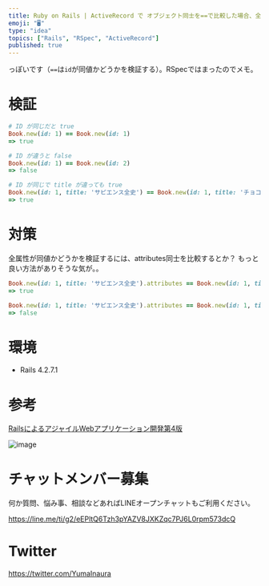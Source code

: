 ```yaml
---
title: Ruby on Rails | ActiveRecord で オブジェクト同士を==で比較した場合、全属性が同値かどうかは検証しない
emoji: "🖥"
type: "idea"
topics: ["Rails", "RSpec", "ActiveRecord"]
published: true
---
```


っぽいです（`==`は`id`が同値かどうかを検証する）。RSpecではまったのでメモ。


# 検証

```rb
# ID が同じだと true 
Book.new(id: 1) == Book.new(id: 1)
=> true

# ID が違うと false
Book.new(id: 1) == Book.new(id: 2)
=> false

# ID が同じで title が違っても true
Book.new(id: 1, title: 'サピエンス全史') == Book.new(id: 1, title: 'チョコレートの世界史')
=> true
```

# 対策

全属性が同値かどうかを検証するには、attributes同士を比較するとか？ もっと良い方法がありそうな気が。。

```rb
Book.new(id: 1, title: 'サピエンス全史').attributes == Book.new(id: 1, title: 'サピエンス全史').attributes
=> true

Book.new(id: 1, title: 'サピエンス全史').attributes == Book.new(id: 1, title: 'チョコレートの世界史').attributes
=> false
```


# 環境

- Rails 4.2.7.1

# 参考

[RailsによるアジャイルWebアプリケーション開発第4版](https://books.google.co.jp/books?id=dHmPKAPqO-4C&pg=PA259&lpg=PA259&dq=activerecord+%E5%90%8C%E5%80%A4&source=bl&ots=12Gopq9Etu&sig=YaDk8JHtqTtcbfcG8kkkSQEEke8&hl=en&sa=X&ved=0ahUKEwjYtOGLz-7RAhXJVrwKHaCLBzEQ6AEINDAD#v=onepage&q=activerecord%20%E5%90%8C%E5%80%A4&f=false)

![image](https://cloud.githubusercontent.com/assets/13635059/22502151/12da6ec4-e8af-11e6-81bc-23650c7b98f3.png)









<!-- Update From Qiita API -->

# チャットメンバー募集


何か質問、悩み事、相談などあればLINEオープンチャットもご利用ください。

https://line.me/ti/g2/eEPltQ6Tzh3pYAZV8JXKZqc7PJ6L0rpm573dcQ





# Twitter


https://twitter.com/YumaInaura


<!-- Update From Qiita API -->


